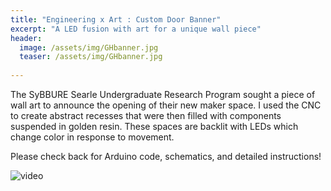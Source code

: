 ```yaml
---
title: "Engineering x Art : Custom Door Banner"
excerpt: "A LED fusion with art for a unique wall piece"
header:
  image: /assets/img/GHbanner.jpg
  teaser: /assets/img/GHbanner.jpg
   
---
```

The SyBBURE Searle Undergraduate Research Program sought a piece of wall art to announce the opening of their new maker space. I used the CNC to create abstract recesses that were then filled with components suspended in golden resin. These spaces are backlit with LEDs which change color in response to movement. 

Please check back for Arduino code, schematics, and detailed instructions!

![video](/assets/img/GHbanner.gif)



